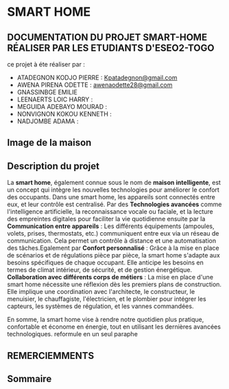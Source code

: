 # SMART HOME
## DOCUMENTATION DU PROJET SMART-HOME RÉALISER PAR LES ETUDIANTS D'ESEO2-TOGO 

ce projet à éte réaliser par :
* ATADEGNON KODJO PIERRE : Kpatadegnon@gmail.com
* AWENA PIRENA ODETTE : awenaodette28@gmail.com
* GNASSINBGE EMILIE
* LEENAERTS LOIC HARRY :
* MEGUIDA ADEBAYO MOURAD :
* NONVIGNON KOKOU KENNETH :
* NADJOMBE ADAMA :

## Image de la maison 



  ## Description du projet 

La **smart home**, également connue sous le nom de **maison intelligente**, est un concept qui intègre les nouvelles technologies pour améliorer le confort des occupants. Dans une smart home, les appareils sont connectés entre eux, et leur contrôle est centralisé. Par des **Technologies avancées** comme l'intelligence artificielle, la reconnaissance vocale ou faciale, et la lecture des empreintes digitales pour faciliter la vie quotidienne ensuite par la **Communication entre appareils** : Les différents équipements (ampoules, volets, prises, thermostats, etc.) communiquent entre eux via un réseau de communication. Cela permet un contrôle à distance et une automatisation des tâches.Egalement par **Confort personnalisé** : Grâce à la mise en place de scénarios et de régulations pièce par pièce, la smart home s'adapte aux besoins spécifiques de chaque occupant. Elle anticipe les besoins en termes de climat intérieur, de sécurité, et de gestion énergétique.  **Collaboration avec différents corps de métiers** : La mise en place d'une smart home nécessite une réflexion dès les premiers plans de construction. Elle implique une coordination avec l'architecte, le constructeur, le menuisier, le chauffagiste, l'électricien, et le plombier pour intégrer les capteurs, les systèmes de régulation, et les vannes commandées.

En somme, la smart home vise à rendre notre quotidien plus pratique, confortable et économe en énergie, tout en utilisant les dernières avancées technologiques.
reformule en un seul paraphe

  ## REMERCIEMMENTS 


  ## Sommaire
  
